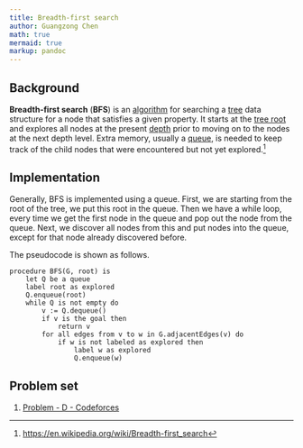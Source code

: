 ```yaml
---
title: Breadth-first search
author: Guangzong Chen
math: true
mermaid: true
markup: pandoc
---
```


## Background

**Breadth-first search** (**BFS**) is an [algorithm](https://en.wikipedia.org/wiki/Algorithm) for searching a [tree](https://en.wikipedia.org/wiki/Tree_(data_structure)) data structure for a node that satisfies a given property. It starts at the [tree root](https://en.wikipedia.org/wiki/Tree_(data_structure)#Terminology) and explores all nodes at the present [depth](https://en.wikipedia.org/wiki/Tree_(data_structure)#Terminology) prior to moving on to the nodes at the next depth level. Extra memory, usually a [queue](https://en.wikipedia.org/wiki/Queue_(data_structure)), is needed to keep track of the child nodes that were encountered but not yet explored.[^1]

## Implementation

Generally, BFS is implemented using a queue. First, we are starting from the root of the tree, we put this root in the queue. Then we have a while loop, every time we get the first node in the queue and pop out the node from the queue. Next, we discover all nodes from this and put nodes into the queue, except for that node already discovered before. 

The pseudocode is shown as follows.

```
procedure BFS(G, root) is
    let Q be a queue
    label root as explored
    Q.enqueue(root)
    while Q is not empty do
        v := Q.dequeue()
        if v is the goal then
            return v
        for all edges from v to w in G.adjacentEdges(v) do
            if w is not labeled as explored then
                label w as explored
                Q.enqueue(w)
```



## Problem set

1. [Problem - D - Codeforces](https://codeforces.com/contest/1638/problem/D)



[^1]: https://en.wikipedia.org/wiki/Breadth-first_search

